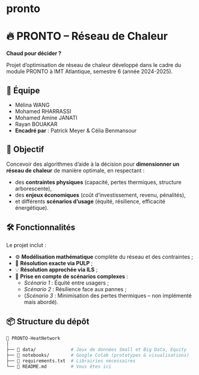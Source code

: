 # pronto
# 🔥 PRONTO – Réseau de Chaleur

**Chaud pour décider ?**

Projet d’optimisation de réseau de chaleur développé dans le cadre du module PRONTO à IMT Atlantique, semestre 6 (année 2024-2025).

## 👥 Équipe

- Mélina WANG  
- Mohamed RHARRASSI  
- Mohamed Amine JANATI  
- Rayan BOUAKAR  
- **Encadré par** : Patrick Meyer & Célia Benmansour

## 🎯 Objectif

Concevoir des algorithmes d’aide à la décision pour **dimensionner un réseau de chaleur** de manière optimale, en respectant :
- des **contraintes physiques** (capacité, pertes thermiques, structure arborescente),
- des **enjeux économiques** (coût d’investissement, revenu, pénalités),
- et différents **scénarios d’usage** (équité, résilience, efficacité énergétique).

## 🛠️ Fonctionnalités

Le projet inclut :
- ⚙️ **Modélisation mathématique** complète du réseau et des contraintes ;
- 🧮 **Résolution exacte via PULP** ;
- 💡 **Résolution approchée via ILS** ;
- 🧠 **Prise en compte de scénarios complexes** :  
  - *Scénario 1* : Équité entre usagers ;  
  - *Scénario 2* : Résilience face aux pannes ;  
  - (*Scénario 3* : Minimisation des pertes thermiques – non implémenté mais abordé).

## 📦 Structure du dépôt

```bash
📁 PRONTO-HeatNetwork
│
├── 📁 data/             # Jeux de données Small et Big Data, Equity
├── 📁 notebooks/        # Google Colab (prototypes & visualisations)
├── 📄 requirements.txt  # Librairies nécessaires
└── 📄 README.md         # Vous êtes ici
